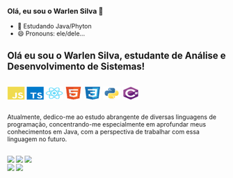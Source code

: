 ### Olá, eu sou o Warlen Silva 👋


- 🌱 Estudando Java/Phyton
- 😄 Pronouns: ele/dele...

## Olá eu sou o Warlen Silva, estudante de Análise e Desenvolvimento de Sistemas!

<div style="display: inline_block"><br>
  <img align="center" alt="W-Js" height="30" width="40" src="https://raw.githubusercontent.com/devicons/devicon/master/icons/javascript/javascript-plain.svg">
  <img align="center" alt="W-Ts" height="30" width="40" src="https://raw.githubusercontent.com/devicons/devicon/master/icons/typescript/typescript-plain.svg">
  <img align="center" alt="W-React" height="30" width="40" src="https://raw.githubusercontent.com/devicons/devicon/master/icons/react/react-original.svg">
  <img align="center" alt="W-HTML" height="30" width="40" src="https://raw.githubusercontent.com/devicons/devicon/master/icons/html5/html5-original.svg">
  <img align="center" alt="W-CSS" height="30" width="40" src="https://raw.githubusercontent.com/devicons/devicon/master/icons/css3/css3-original.svg">
  <img align="center" alt="W-Python" height="30" width="40" src="https://raw.githubusercontent.com/devicons/devicon/master/icons/python/python-original.svg">
  <img align="center" alt="W-Csharp" height="30" width="40" src="https://raw.githubusercontent.com/devicons/devicon/master/icons/csharp/csharp-original.svg">
</div><br>
  <div>
    <p>
      Atualmente, dedico-me ao estudo abrangente de diversas linguagens de programação, concentrando-me especialmente em aprofundar meus conhecimentos em Java, com a perspectiva de trabalhar com essa linguagem no futuro.
    </p>
  </div>
  
  ##
 
<div> 
  <a href="https://instagram.com/WarlenSilvaa" target="_blank"><img src="https://img.shields.io/badge/-Instagram-%23E4405F?style=for-the-badge&logo=instagram&logoColor=white" target="_blank"></a>
  <a href = "mailto:warlensa007@gmail.com"><img src="https://img.shields.io/badge/-Gmail-%23333?style=for-the-badge&logo=gmail&logoColor=white" target="_blank"></a>
  <a href="https://www.linkedin.com/in/warlen-silva-84606a26a" target="_blank"><img src="https://img.shields.io/badge/-LinkedIn-%230077B5?style=for-the-badge&logo=linkedin&logoColor=white" target="_blank"></a> 
  
</div>
<div>
<img height="180em" src="https://github-readme-stats.vercel.app/api?username=WarlenSilvaa&theme=dark&show_icons=true&bg_color=00000000"/>
<img height="180em" src="https://github-readme-stats.vercel.app/api/top-langs/?username=WarlenSilvaa&theme=dark&layout=compact"/>
</div>
